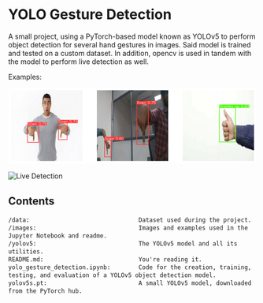 # YOLO Gesture Detection

A small project, using a PyTorch-based model known as YOLOv5 to perform object detection for several hand gestures in images.
Said model is trained and tested on a custom dataset.
In addition, opencv is used in tandem with the model to perform live detection as well.

Examples:

![Testing Dataset](https://raw.githubusercontent.com/RumiaGIT/yolo-gesture-detection/master/images/example.png 'Example Predictions')

![Live Detection](https://raw.githubusercontent.com/RumiaGIT/yolo-gesture-detection/master/images/livedetection.gif 'Live Detection')

## Contents
~~~
/data:                               Dataset used during the project.
/images:                             Images and examples used in the Jupyter Notebook and readme.
/yolov5:                             The YOLOv5 model and all its utilities.
README.md:                           You're reading it.
yolo_gesture_detection.ipynb:        Code for the creation, training, testing, and evaluation of a YOLOv5 object detection model.
yolov5s.pt:                          A small YOLOv5 model, downloaded from the PyTorch hub.
~~~

